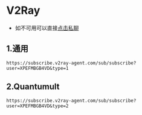 # V2Ray
- 如不可用可以直接[点击私聊](https://t.me/mack_a)

## 1.通用
```
https://subscribe.v2ray-agent.com/sub/subscribe?user=XPEFMBGB4VD&type=1
```

## 2.Quantumult
```
https://subscribe.v2ray-agent.com/sub/subscribe?user=XPEFMBGB4VD&type=2
```
